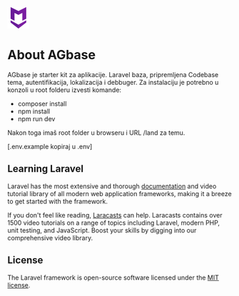 ![alt text](https://github.com/adam-p/markdown-here/raw/master/src/common/images/icon48.png "Logo Title Text 1")
# About AGbase

AGbase je starter kit za aplikacije. Laravel baza, pripremljena Codebase tema, autentifikacija, lokalizacija i debbuger. Za instalaciju je potrebno u konzoli u root folderu izvesti komande:

- composer install
- npm install
- npm run dev

Nakon toga imaš root folder u browseru i URL /land za temu.

[.env.example kopiraj u .env]

## Learning Laravel

Laravel has the most extensive and thorough [documentation](https://laravel.com/docs) and video tutorial library of all modern web application frameworks, making it a breeze to get started with the framework.

If you don't feel like reading, [Laracasts](https://laracasts.com) can help. Laracasts contains over 1500 video tutorials on a range of topics including Laravel, modern PHP, unit testing, and JavaScript. Boost your skills by digging into our comprehensive video library.


## License

The Laravel framework is open-source software licensed under the [MIT license](https://opensource.org/licenses/MIT).
